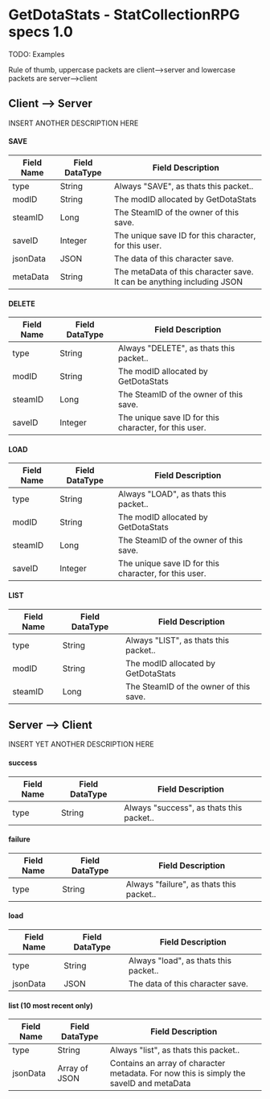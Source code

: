 # GetDotaStats - StatCollectionRPG specs 1.0 #

TODO: Examples

Rule of thumb, uppercase packets are client-->server and lowercase packets are server-->client


## Client --> Server ##
INSERT ANOTHER DESCRIPTION HERE

#### SAVE ####
|Field Name|Field DataType|Field Description
|----------|--------------|-----------------
|type      |String        |Always "SAVE", as thats this packet..
|modID     |String        |The modID allocated by GetDotaStats
|steamID   |Long          |The SteamID of the owner of this save.
|saveID    |Integer       |The unique save ID for this character, for this user.
|jsonData  |JSON          |The data of this character save.
|metaData  |String        |The metaData of this character save. It can be anything including JSON

#### DELETE ####
|Field Name|Field DataType|Field Description
|----------|--------------|-----------------
|type      |String        |Always "DELETE", as thats this packet..
|modID     |String        |The modID allocated by GetDotaStats
|steamID   |Long          |The SteamID of the owner of this save.
|saveID    |Integer       |The unique save ID for this character, for this user.

#### LOAD ####
|Field Name|Field DataType|Field Description
|----------|--------------|-----------------
|type      |String        |Always "LOAD", as thats this packet..
|modID     |String        |The modID allocated by GetDotaStats
|steamID   |Long          |The SteamID of the owner of this save.
|saveID    |Integer       |The unique save ID for this character, for this user.

#### LIST ####
|Field Name|Field DataType|Field Description
|----------|--------------|-----------------
|type      |String        |Always "LIST", as thats this packet..
|modID     |String        |The modID allocated by GetDotaStats
|steamID   |Long          |The SteamID of the owner of this save.


## Server --> Client ##
INSERT YET ANOTHER DESCRIPTION HERE

#### success ####
|Field Name|Field DataType|Field Description
|----------|--------------|-----------------
|type      |String        |Always "success", as thats this packet..

#### failure ####
|Field Name|Field DataType|Field Description
|----------|--------------|-----------------
|type      |String        |Always "failure", as thats this packet..

#### load ####
|Field Name|Field DataType|Field Description
|----------|--------------|-----------------
|type      |String        |Always "load", as thats this packet..
|jsonData  |JSON          |The data of this character save.

#### list (10 most recent only) ####
|Field Name|Field DataType|Field Description
|----------|--------------|-----------------
|type      |String        |Always "list", as thats this packet..
|jsonData  |Array of JSON |Contains an array of character metadata. For now this is simply the saveID and metaData
